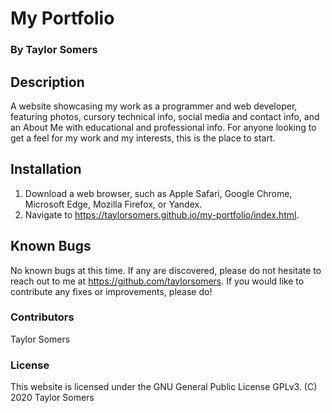 # My Portfolio

### By Taylor Somers

## Description

A website showcasing my work as a programmer and web developer, featuring photos, cursory technical info, social media and contact info, and an About Me with educational and professional info. For anyone looking to get a feel for my work and my interests, this is the place to start.

## Installation

1. Download a web browser, such as Apple Safari, Google Chrome, Microsoft Edge, Mozilla Firefox, or Yandex.
2. Navigate to https://taylorsomers.github.io/my-portfolio/index.html.

## Known Bugs

No known bugs at this time. If any are discovered, please do not hesitate to reach out to me at https://github.com/taylorsomers. If you would like to contribute any fixes or improvements, please do!

### Contributors

Taylor Somers

### License

This website is licensed under the GNU General Public License GPLv3. (C) 2020 Taylor Somers
